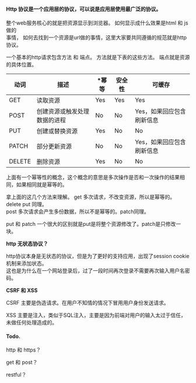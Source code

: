 #### Http 协议是一个应用层的协议，可以说是应用层使用最广泛的协议。     

整个web服务核心的就是把资源显示到浏览器。 如何显示成什么效果是html 和 js做的   
事情， 如何去找到一个资源是url做的事情，这里大家要共同遵循的规范就是http协议。     


一个基本的http请求包含方法 和 端点。 方法就是下表的这些方法。 端点就是资源的具体位置。


| 动词   | 描述                         | *幂等 | 安全性 | 可缓存                    |
|--------|------------------------------|-------|--------|---------------------------|
| GET    | 读取资源                     | Yes   | Yes    | Yes                       |
| POST   | 创建资源或触发处理数据的进程 | No    | No     | Yes，如果回应包含刷新信息 |
| PUT    | 创建或替换资源               | Yes   | No     | No                        |
| PATCH  | 部分更新资源                 | No    | No     | Yes，如果回应包含刷新信息 |
| DELETE | 删除资源                     | Yes   | No     | No                        |


上面有一个幂等性的概念，这个概念的意思是多次操作是否和一次操作的结果相同，如果相同就是幂等的。     


拿上面的这几个方法来理解。 get 多次请求，不改变资源，所以是幂等的。 delete put 同理。     
post 多次请求会产生多份数据，所以不是幂等的。patch同理。     

put 和 patch 一个很大的区别就是put是将整个资源修改了。patch是只修改一块。      


**http 无状态协议？**     

http协议本身是无状态的协议，但是为了更好的支持应用，出现了session cookie机制来添加状态。     
这也是为什么在一个网站登录后，过了一段时间再次登录不需要再次输入用户名密码。


**CSRF 和 XSS**     

CSRF 主要是伪造请求。在用户不知情的情况下冒用用户身份发送请求。     
    

XSS 主要是注入，类似于SQL注入，主要是因为前端对用户的输入太过于信任，    
未做任何处理造成的。     

#### Todo.

http 和 https？     

get 和 post？     

restful？     

     

     
   















    

